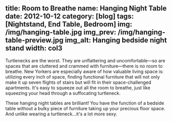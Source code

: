 title: Room to Breathe
name: Hanging Night Table
date: 2012-10-12
category: [blog]
tags: [Nightstand, End Table, Bedroom]
img: /img/hanging-table.jpg
img_prev: /img/hanging-table-preview.jpg
img_alt: Hanging bedside night stand
width: col3
---
Turtlenecks are the worst.  They are unflattering and uncomfortable&mdash;so are spaces that are cluttered and crammed with furniture&mdash;there is no room to breathe.  New Yorkers are especially aware of how valuable living space is:  <span class="standout">utilizing every inch of space</span>, finding functional furniture that will not only make it up seven flights of stairs but will fit in their space-challenged apartments.  It's easy to squeeze out all the room to breathe, just like squeezing your head through a suffocating turtleneck.  

These hanging night tables are brilliant!  You have the function of a bedside table without a bulky piece of furniture taking up your precious floor space.  And unlike wearing a turtleneck...it's a lot more sexy.   